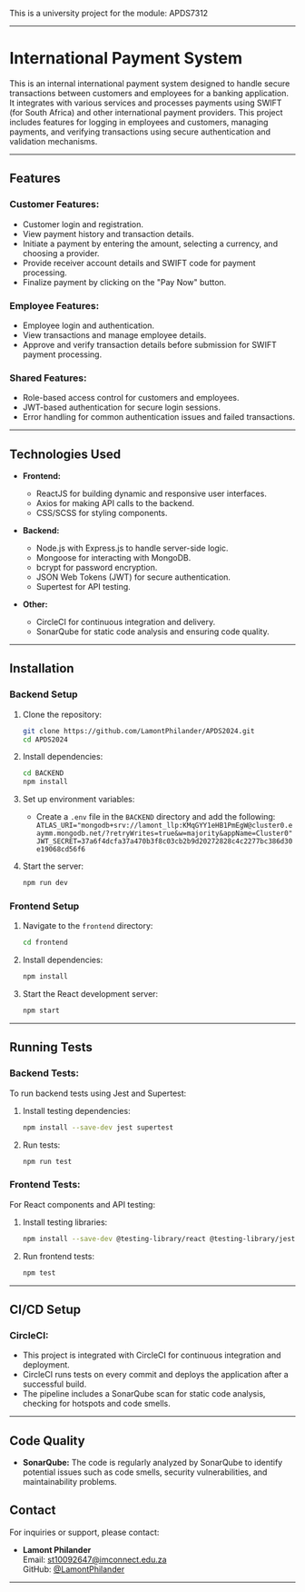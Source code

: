This is a university project for the module: APDS7312

---

# **International Payment System**

This is an internal international payment system designed to handle secure transactions between customers and employees for a banking application. It integrates with various services and processes payments using SWIFT (for South Africa) and other international payment providers. This project includes features for logging in employees and customers, managing payments, and verifying transactions using secure authentication and validation mechanisms.

---

## **Features**

### **Customer Features:**

- Customer login and registration.
- View payment history and transaction details.
- Initiate a payment by entering the amount, selecting a currency, and choosing a provider.
- Provide receiver account details and SWIFT code for payment processing.
- Finalize payment by clicking on the "Pay Now" button.

### **Employee Features:**

- Employee login and authentication.
- View transactions and manage employee details.
- Approve and verify transaction details before submission for SWIFT payment processing.

### **Shared Features:**

- Role-based access control for customers and employees.
- JWT-based authentication for secure login sessions.
- Error handling for common authentication issues and failed transactions.

---

## **Technologies Used**

- **Frontend:**

  - ReactJS for building dynamic and responsive user interfaces.
  - Axios for making API calls to the backend.
  - CSS/SCSS for styling components.

- **Backend:**

  - Node.js with Express.js to handle server-side logic.
  - Mongoose for interacting with MongoDB.
  - bcrypt for password encryption.
  - JSON Web Tokens (JWT) for secure authentication.
  - Supertest for API testing.

- **Other:**
  - CircleCI for continuous integration and delivery.
  - SonarQube for static code analysis and ensuring code quality.

---

## **Installation**

### **Backend Setup**

1. Clone the repository:

   ```bash
   git clone https://github.com/LamontPhilander/APDS2024.git
   cd APDS2024
   ```

2. Install dependencies:

   ```bash
   cd BACKEND
   npm install
   ```

3. Set up environment variables:

   - Create a `.env` file in the `BACKEND` directory and add the following:
     `   ATLAS_URI="mongodb+srv://lamont_llp:KMqGYY1eHB1PmEgW@cluster0.eaymm.mongodb.net/?retryWrites=true&w=majority&appName=Cluster0"
JWT_SECRET=37a6f4dcfa37a470b3f8c03cb2b9d20272828c4c2277bc386d30e19068cd56f6
  `

4. Start the server:
   ```bash
   npm run dev
   ```

### **Frontend Setup**

1. Navigate to the `frontend` directory:

   ```bash
   cd frontend
   ```

2. Install dependencies:

   ```bash
   npm install
   ```

3. Start the React development server:
   ```bash
   npm start
   ```

---

## **Running Tests**

### **Backend Tests:**

To run backend tests using Jest and Supertest:

1. Install testing dependencies:

   ```bash
   npm install --save-dev jest supertest
   ```

2. Run tests:
   ```bash
   npm run test
   ```

### **Frontend Tests:**

For React components and API testing:

1. Install testing libraries:

   ```bash
   npm install --save-dev @testing-library/react @testing-library/jest-dom
   ```

2. Run frontend tests:
   ```bash
   npm test
   ```

---

## **CI/CD Setup**

### **CircleCI:**

- This project is integrated with CircleCI for continuous integration and deployment.
- CircleCI runs tests on every commit and deploys the application after a successful build.
- The pipeline includes a SonarQube scan for static code analysis, checking for hotspots and code smells.

---

## **Code Quality**

- **SonarQube:** The code is regularly analyzed by SonarQube to identify potential issues such as code smells, security vulnerabilities, and maintainability problems.

## **Contact**

For inquiries or support, please contact:

- **Lamont Philander**  
  Email: st10092647@imconnect.edu.za  
  GitHub: [@LamontPhilander](https://github.com/LamontPhilander)

---
